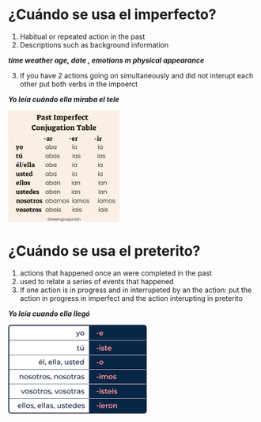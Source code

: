 #  ¿Cuándo se usa el imperfecto?

1. Habitual or repeated action in the past 
1. Descriptions such as background information

***time weather age, date , emotions m physical appearance***

 3. If you have 2 actions going on simultaneously and did not interupt each other put both verbs in the impoerct
  
 ***Yo leía cuándo ella miraba el tele***

![Imperfecto Verbs](Images/imperfecto.jpeg)



 # ¿Cuándo se usa el preterito?

 1. actions that happened once an were completed in the past
 1. used to relate a series of events that happened
 1. If one action is in progress and in interrupeted by an the action: put the action in progress in imperfect and the action interupting in preterito

 ***Yo leía cuando ella llegó***

![Preterito](Images/preterite.png)
